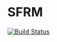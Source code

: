 # SFRM

[![Build Status](https://github.com/m410y/SFRM.jl/actions/workflows/CI.yml/badge.svg?branch=master)](https://github.com/m410y/SFRM.jl/actions/workflows/CI.yml?query=branch%3Amaster)
